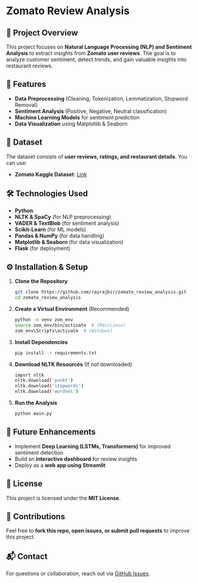 # Zomato Review Analysis

## 📌 Project Overview
This project focuses on **Natural Language Processing (NLP) and Sentiment Analysis** to extract insights from **Zomato user reviews**. The goal is to analyze customer sentiment, detect trends, and gain valuable insights into restaurant reviews.

## 🚀 Features
- **Data Preprocessing** (Cleaning, Tokenization, Lemmatization, Stopword Removal)
- **Sentiment Analysis** (Positive, Negative, Neutral classification)
- **Machine Learning Models** for sentiment prediction
- **Data Visualization** using Matplotlib & Seaborn

## 📂 Dataset
The dataset consists of **user reviews, ratings, and restaurant details**. You can use:
- **Zomato Kaggle Dataset**: [Link](https://www.kaggle.com/datasets/manakverma/zomato-reviews)

## 🛠️ Technologies Used
- **Python**
- **NLTK & SpaCy** (for NLP preprocessing)
- **VADER & TextBlob** (for sentiment analysis)
- **Scikit-Learn** (for ML models)
- **Pandas & NumPy** (for data handling)
- **Matplotlib & Seaborn** (for data visualization)
- **Flask** (for deployment)

## ⚙️ Installation & Setup
1. **Clone the Repository**
   ```sh
   git clone https://github.com/rayrajbir/zomato_review_analysis.git
   cd zomato_review_analysis
   ```
2. **Create a Virtual Environment** (Recommended)
   ```sh
   python -m venv zom_env
   source zom_env/bin/activate  # (Mac/Linux)
   zom_env\Scripts\activate  # (Windows)
   ```
3. **Install Dependencies**
   ```sh
   pip install -r requirements.txt
   ```
4. **Download NLTK Resources** (If not downloaded)
   ```sh
   import nltk
   nltk.download('punkt')
   nltk.download('stopwords')
   nltk.download('wordnet')
   ```
5. **Run the Analysis**
   ```sh
   python main.py
   ```
   
## 🤖 Future Enhancements
- Implement **Deep Learning (LSTMs, Transformers)** for improved sentiment detection
- Build an **interactive dashboard** for review insights
- Deploy as a **web app using Streamlit**

## 📝 License
This project is licensed under the **MIT License**.

## 🙌 Contributions
Feel free to **fork this repo, open issues, or submit pull requests** to improve this project.

## 📬 Contact
For questions or collaboration, reach out via [GitHub Issues](https://github.com/rayrajbir/zomato_review_analysis/issues).
